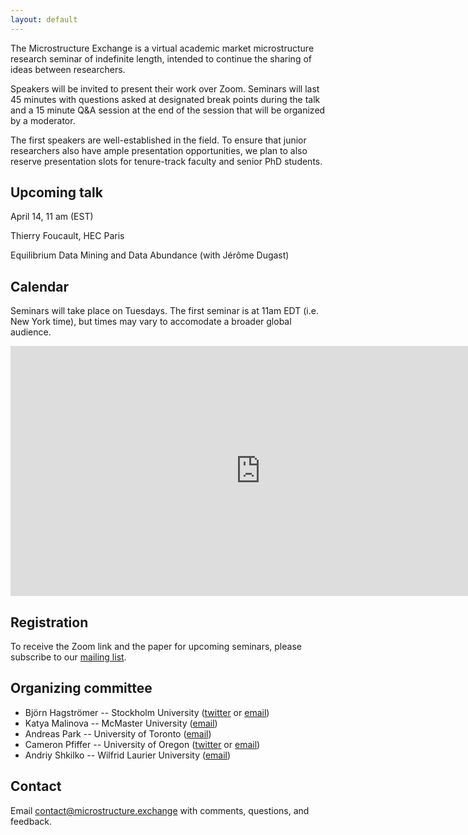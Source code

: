 ```yaml
---
layout: default
---
```


The Microstructure Exchange is a virtual academic market microstructure research seminar of indefinite length, intended to continue the sharing of ideas between researchers.

Speakers will be invited to present their work over Zoom. Seminars will last 45 minutes with questions asked at designated break points during the talk and a 15 minute Q&A session at the end of the session that will be organized by a moderator.

The first speakers are well-established in the field. To ensure that junior researchers also have ample presentation opportunities, we plan to also reserve presentation slots for tenure-track faculty and senior PhD students.

## Upcoming talk

April 14, 11 am (EST)

Thierry Foucault, HEC Paris 

Equilibrium Data Mining and Data Abundance (with Jérôme Dugast)

## Calendar 

Seminars will take place on Tuesdays. The first seminar is at 11am EDT (i.e. New York time), but times may vary to accomodate a broader global audience.

<iframe src="https://calendar.google.com/calendar/embed?height=400&amp;wkst=1&amp;bgcolor=%23fffaf0&amp;ctz=America%2FNew_York&amp;src=OTA2YnQyMTJlanJ2dThxbmh0bXY1ZWptczBAZ3JvdXAuY2FsZW5kYXIuZ29vZ2xlLmNvbQ&amp;color=%23E4C441&amp;mode=AGENDA&amp;showTabs=0&amp;showTitle=1&amp;showNav=0&amp;showDate=0&amp;showPrint=0&amp;showCalendars=0&amp;title=The%20Microstructure%20Exchange: %20Speaker%20List" style="border-width:0" width="800" height="400" frameborder="0" scrolling="no"></iframe>

## Registration

To receive the Zoom link and the paper for upcoming seminars, please subscribe to our [mailing list](https://tinyletter.com/microstructure-exchange). 

## Organizing committee

- Björn Hagströmer -- Stockholm University ([twitter](https://twitter.com/bjornhagstromer) or [email](mailto:bjh@sbs.su.se))
- Katya Malinova -- McMaster University ([email](mailto:malinovk@mcmaster.ca))
- Andreas Park -- University of Toronto ([email](mailto:andreas.park@rotman.utoronto.ca))
- Cameron Pfiffer -- University of Oregon ([twitter](https://twitter.com/cameron_pfiffer) or [email](mailto:cpfiffer@uoregon.edu))
- Andriy Shkilko -- Wilfrid Laurier University ([email](ashkilko@wlu.ca))

## Contact

Email [contact@microstructure.exchange](mailto:contact@microstructure.exchange) with comments, questions, and feedback.

